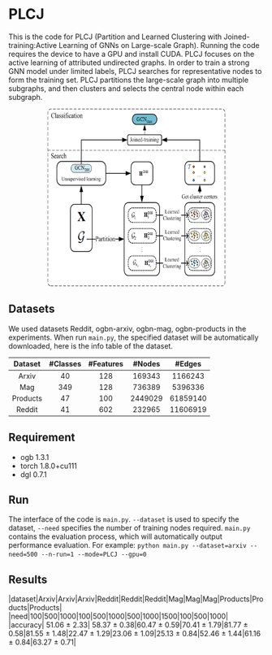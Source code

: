# PLCJ
This is the code for PLCJ (Partition and Learned Clustering with Joined-training:Active Learning of GNNs on Large-scale Graph). Running the code requires the device to have a GPU and install CUDA. PLCJ focuses on the active learning of attributed undirected graphs. In order to train a strong GNN model under limited labels, PLCJ searches for representative nodes to form the training set. PLCJ partitions the large-scale graph into multiple subgraphs, and then clusters and selects the central node within each subgraph.

<div align=center>
<img src="https://github.com/jianjianGJ/PLCJ/blob/main/frame.png" width="350" height="350" />
</div>

## Datasets
We used datasets Reddit, ogbn-arxiv, ogbn-mag, ogbn-products in the experiments. When run `main.py`, the specified dataset will be automatically downloaded, here is the info table of the dataset. 
<div align=center>
  
|  Dataset |#Classes|#Features|#Nodes| #Edges|
|   :----: | :----: | :----: | :----: | :----: |
| Arxiv    | 40 | 128 |169343| 1166243|
| Mag      | 349 |128 |736389| 5396336|
| Products | 47 |100 | 2449029| 61859140|
| Reddit   | 41 |602 |232965| 11606919|
  
</div>

## Requirement
* ogb       1.3.1
* torch     1.8.0+cu111
* dgl       0.7.1

## Run
The interface of the code is `main.py`. `--dataset` is used to specify the dataset, `--need` specifies the number of training nodes required. `main.py` contains the evaluation process, which will automatically output performance evaluation.
For example: `python main.py --dataset=arxiv --need=500 --n-run=1 --mode=PLCJ --gpu=0`

## Results

|dataset|Arxiv|Arxiv|Arxiv|Reddit|Reddit|Reddit|Mag|Mag|Mag|Products|Products|Products|
|need|100|500|1000|100|500|1000|500|1000|1500|100|500|1000|
|accuracy| 51.06 ± 2.33| 58.37 ± 0.38|60.47 ± 0.59|70.41 ± 1.79|81.77 ± 0.58|81.55 ± 1.48|22.47 ± 1.29|23.06 ± 1.09|25.13 ± 0.84|52.46 ± 1.44|61.16 ± 0.84|63.27 ± 0.71|

